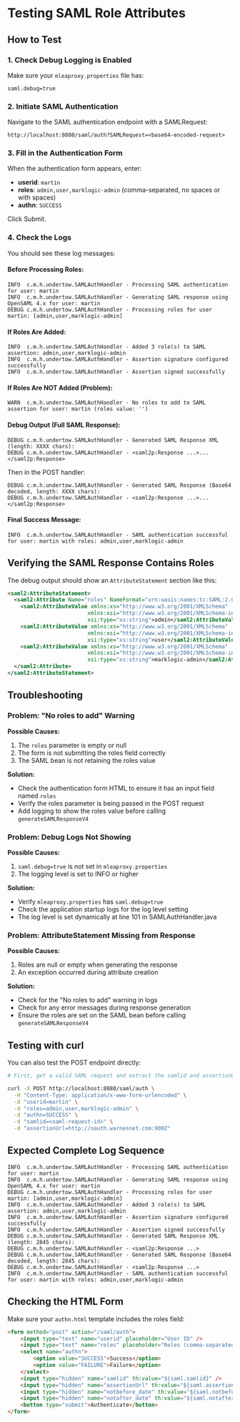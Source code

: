 # Testing SAML Role Attributes

## How to Test

### 1. Check Debug Logging is Enabled

Make sure your `mleaproxy.properties` file has:
```properties
saml.debug=true
```

### 2. Initiate SAML Authentication

Navigate to the SAML authentication endpoint with a SAMLRequest:
```
http://localhost:8080/saml/auth?SAMLRequest=<base64-encoded-request>
```

### 3. Fill in the Authentication Form

When the authentication form appears, enter:
- **userid**: `martin`
- **roles**: `admin,user,marklogic-admin` (comma-separated, no spaces or with spaces)
- **authn**: `SUCCESS`

Click Submit.

### 4. Check the Logs

You should see these log messages:

#### Before Processing Roles:
```
INFO  c.m.h.undertow.SAMLAuthHandler - Processing SAML authentication for user: martin
INFO  c.m.h.undertow.SAMLAuthHandler - Generating SAML response using OpenSAML 4.x for user: martin
DEBUG c.m.h.undertow.SAMLAuthHandler - Processing roles for user martin: [admin,user,marklogic-admin]
```

#### If Roles Are Added:
```
INFO  c.m.h.undertow.SAMLAuthHandler - Added 3 role(s) to SAML assertion: admin,user,marklogic-admin
INFO  c.m.h.undertow.SAMLAuthHandler - Assertion signature configured successfully
INFO  c.m.h.undertow.SAMLAuthHandler - Assertion signed successfully
```

#### If Roles Are NOT Added (Problem):
```
WARN  c.m.h.undertow.SAMLAuthHandler - No roles to add to SAML assertion for user: martin (roles value: '')
```

#### Debug Output (Full SAML Response):
```
DEBUG c.m.h.undertow.SAMLAuthHandler - Generated SAML Response XML (length: XXXX chars):
DEBUG c.m.h.undertow.SAMLAuthHandler - <saml2p:Response ...>...</saml2p:Response>
```

Then in the POST handler:
```
DEBUG c.m.h.undertow.SAMLAuthHandler - Generated SAML Response (Base64 decoded, length: XXXX chars):
DEBUG c.m.h.undertow.SAMLAuthHandler - <saml2p:Response ...>...</saml2p:Response>
```

#### Final Success Message:
```
INFO  c.m.h.undertow.SAMLAuthHandler - SAML authentication successful for user: martin with roles: admin,user,marklogic-admin
```

## Verifying the SAML Response Contains Roles

The debug output should show an `AttributeStatement` section like this:

```xml
<saml2:AttributeStatement>
  <saml2:Attribute Name="roles" NameFormat="urn:oasis:names:tc:SAML:2.0:attrname-format:basic">
    <saml2:AttributeValue xmlns:xs="http://www.w3.org/2001/XMLSchema" 
                         xmlns:xsi="http://www.w3.org/2001/XMLSchema-instance" 
                         xsi:type="xs:string">admin</saml2:AttributeValue>
    <saml2:AttributeValue xmlns:xs="http://www.w3.org/2001/XMLSchema" 
                         xmlns:xsi="http://www.w3.org/2001/XMLSchema-instance" 
                         xsi:type="xs:string">user</saml2:AttributeValue>
    <saml2:AttributeValue xmlns:xs="http://www.w3.org/2001/XMLSchema" 
                         xmlns:xsi="http://www.w3.org/2001/XMLSchema-instance" 
                         xsi:type="xs:string">marklogic-admin</saml2:AttributeValue>
  </saml2:Attribute>
</saml2:AttributeStatement>
```

## Troubleshooting

### Problem: "No roles to add" Warning

**Possible Causes:**
1. The `roles` parameter is empty or null
2. The form is not submitting the roles field correctly
3. The SAML bean is not retaining the roles value

**Solution:**
- Check the authentication form HTML to ensure it has an input field named `roles`
- Verify the roles parameter is being passed in the POST request
- Add logging to show the roles value before calling `generateSAMLResponseV4`

### Problem: Debug Logs Not Showing

**Possible Causes:**
1. `saml.debug=true` is not set in `mleaproxy.properties`
2. The logging level is set to INFO or higher

**Solution:**
- Verify `mleaproxy.properties` has `saml.debug=true`
- Check the application startup logs for the log level setting
- The log level is set dynamically at line 101 in SAMLAuthHandler.java

### Problem: AttributeStatement Missing from Response

**Possible Causes:**
1. Roles are null or empty when generating the response
2. An exception occurred during attribute creation

**Solution:**
- Check for the "No roles to add" warning in logs
- Check for any error messages during response generation
- Ensure the roles are set on the SAML bean before calling `generateSAMLResponseV4`

## Testing with curl

You can also test the POST endpoint directly:

```bash
# First, get a valid SAML request and extract the samlid and assertionUrl from the logs

curl -X POST http://localhost:8080/saml/auth \
  -H "Content-Type: application/x-www-form-urlencoded" \
  -d "userid=martin" \
  -d "roles=admin,user,marklogic-admin" \
  -d "authn=SUCCESS" \
  -d "samlid=<saml-request-id>" \
  -d "assertionUrl=http://oauth.warnesnet.com:9002"
```

## Expected Complete Log Sequence

```
INFO  c.m.h.undertow.SAMLAuthHandler - Processing SAML authentication for user: martin
INFO  c.m.h.undertow.SAMLAuthHandler - Generating SAML response using OpenSAML 4.x for user: martin
DEBUG c.m.h.undertow.SAMLAuthHandler - Processing roles for user martin: [admin,user,marklogic-admin]
INFO  c.m.h.undertow.SAMLAuthHandler - Added 3 role(s) to SAML assertion: admin,user,marklogic-admin
INFO  c.m.h.undertow.SAMLAuthHandler - Assertion signature configured successfully
INFO  c.m.h.undertow.SAMLAuthHandler - Assertion signed successfully
DEBUG c.m.h.undertow.SAMLAuthHandler - Generated SAML Response XML (length: 2845 chars):
DEBUG c.m.h.undertow.SAMLAuthHandler - <saml2p:Response ...>
DEBUG c.m.h.undertow.SAMLAuthHandler - Generated SAML Response (Base64 decoded, length: 2845 chars):
DEBUG c.m.h.undertow.SAMLAuthHandler - <saml2p:Response ...>
INFO  c.m.h.undertow.SAMLAuthHandler - SAML authentication successful for user: martin with roles: admin,user,marklogic-admin
```

## Checking the HTML Form

Make sure your `authn.html` template includes the roles field:

```html
<form method="post" action="/saml/auth">
    <input type="text" name="userid" placeholder="User ID" />
    <input type="text" name="roles" placeholder="Roles (comma-separated)" />
    <select name="authn">
        <option value="SUCCESS">Success</option>
        <option value="FAILURE">Failure</option>
    </select>
    <input type="hidden" name="samlid" th:value="${saml.samlid}" />
    <input type="hidden" name="assertionUrl" th:value="${saml.assertionUrl}" />
    <input type="hidden" name="notbefore_date" th:value="${saml.notbefore_date}" />
    <input type="hidden" name="notafter_date" th:value="${saml.notafter_date}" />
    <button type="submit">Authenticate</button>
</form>
```
